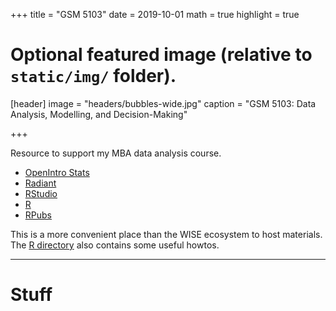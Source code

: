 +++
title = "GSM 5103"
date = 2019-10-01
math = true
highlight = true

# Optional featured image (relative to `static/img/` folder).
[header]
image = "headers/bubbles-wide.jpg"
caption = "GSM 5103: Data Analysis, Modelling, and Decision-Making"

+++

Resource to support my MBA data analysis course.

+ [OpenIntro Stats](https://www.openintro.org/stat/textbook.php?stat_book=os)
+ [Radiant](https://radiant-rstats.github.io/docs/index.html)
+ [RStudio](https://www.rstudio.com)
+ [R](https://cran.r-project.org)
+ [RPubs](https://rpubs.com/rwalkerWU/)


This is a more convenient place than the WISE ecosystem to host materials.  The [R directory](/r/) also contains some useful howtos.

---

# Stuff
